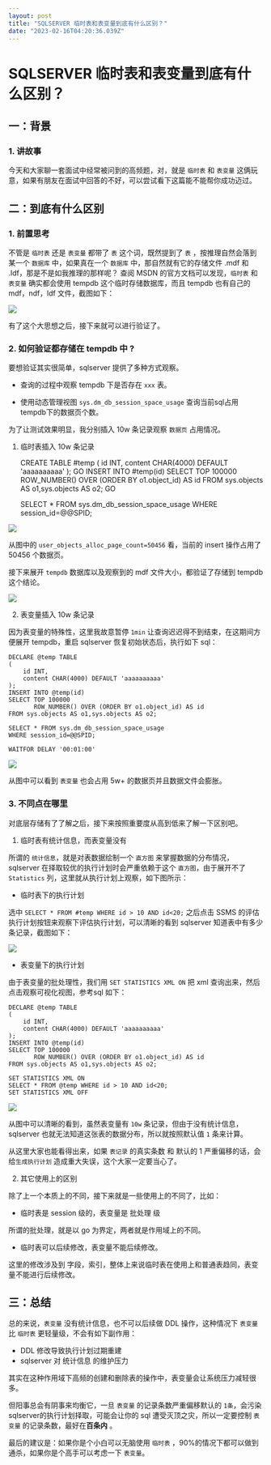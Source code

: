 ```yaml
---
layout: post
title: "SQLSERVER 临时表和表变量到底有什么区别？"
date: "2023-02-16T04:20:36.039Z"
---
```

SQLSERVER 临时表和表变量到底有什么区别？
=========================

一：背景
----

### 1\. 讲故事

今天和大家聊一套面试中经常被问到的高频题，对，就是 `临时表` 和 `表变量` 这俩玩意，如果有朋友在面试中回答的不好，可以尝试看下这篇能不能帮你成功迈过。

二：到底有什么区别
---------

### 1\. 前置思考

不管是 `临时表` 还是 `表变量` 都带了 `表` 这个词，既然提到了 `表` ，按推理自然会落到某一个 `数据库` 中，如果真在一个 `数据库` 中，那自然就有它的存储文件 .mdf 和 .ldf，那是不是如我推理的那样呢？ 查阅 MSDN 的官方文档可以发现，`临时表` 和 `表变量` 确实都会使用 tempdb 这个临时存储数据库，而且 tempdb 也有自己的 mdf，ndf，ldf 文件，截图如下：

![](https://img2023.cnblogs.com/blog/214741/202302/214741-20230216110818046-1328003399.png)

有了这个大思想之后，接下来就可以进行验证了。

### 2\. 如何验证都存储在 tempdb 中 ?

要想验证其实很简单，sqlserver 提供了多种方式观察。

*   查询的过程中观察 tempdb 下是否存在 `xxx` 表。
    
*   使用动态管理视图 `sys.dm_db_session_space_usage` 查询当前sql占用tempdb下的数据页个数。
    

为了让测试效果明显，我分别插入 10w 条记录观察 `数据页` 占用情况。

1.  临时表插入 10w 条记录

    
    CREATE TABLE #temp
    (
        id INT,
    	content CHAR(4000) DEFAULT 'aaaaaaaaaa'
    );
    GO
    INSERT INTO #temp(id)
    SELECT TOP 100000
           ROW_NUMBER() OVER (ORDER BY o1.object_id) AS id
    FROM sys.objects AS o1,sys.objects AS o2;
    GO
    
    SELECT * FROM sys.dm_db_session_space_usage
    WHERE session_id=@@SPID;
    
    

![](https://img2023.cnblogs.com/blog/214741/202302/214741-20230216110818220-1148715530.png)

从图中的 `user_objects_alloc_page_count=50456` 看，当前的 insert 操作占用了 50456 个数据页。

接下来展开 `tempdb` 数据库以及观察到的 mdf 文件大小，都验证了存储到 tempdb 这个结论。

![](https://img2023.cnblogs.com/blog/214741/202302/214741-20230216110818236-2117210905.png)

2.  表变量插入 10w 条记录

因为表变量的特殊性，这里我故意暂停 `1min` 让查询迟迟得不到结束，在这期间方便展开 tempdb，重启 sqlserver 恢复初始状态后，执行如下 sql：

    
    DECLARE @temp TABLE
    (
        id INT,
    	content CHAR(4000) DEFAULT 'aaaaaaaaaa'
    );
    INSERT INTO @temp(id)
    SELECT TOP 100000
           ROW_NUMBER() OVER (ORDER BY o1.object_id) AS id
    FROM sys.objects AS o1,sys.objects AS o2;
    
    SELECT * FROM sys.dm_db_session_space_usage
    WHERE session_id=@@SPID;
      
    WAITFOR DELAY '00:01:00'
    
    

![](https://img2023.cnblogs.com/blog/214741/202302/214741-20230216110818226-1218363480.png)

从图中可以看到 `表变量` 也会占用 5w+ 的数据页并且数据文件会膨胀。

### 3\. 不同点在哪里

对底层存储有了了解之后，接下来按照重要度从高到低来了解一下区别吧。

1.  临时表有统计信息，而表变量没有

所谓的 `统计信息`，就是对表数据绘制一个 `直方图` 来掌握数据的分布情况，sqlserver 在择取较优的执行计划时会严重依赖于这个 `直方图`，由于展开不了 `Statistics` 列，这里就从执行计划上观察，如下图所示：

*   临时表下的执行计划

选中 `SELECT * FROM #temp WHERE id > 10 AND id<20;` 之后点击 SSMS 的评估执行计划按钮来观察下评估执行计划，可以清晰的看到 sqlserver 知道表中有多少条记录，截图如下：

![](https://img2023.cnblogs.com/blog/214741/202302/214741-20230216110818044-1435058483.png)

*   表变量下的执行计划

由于表变量的批处理性，我们用 `SET STATISTICS XML ON` 把 xml 查询出来，然后点击观察可视化视图，参考sql 如下：

    
    DECLARE @temp TABLE
    (
        id INT,
    	content CHAR(4000) DEFAULT 'aaaaaaaaaa'
    );
    INSERT INTO @temp(id)
    SELECT TOP 100000
           ROW_NUMBER() OVER (ORDER BY o1.object_id) AS id
    FROM sys.objects AS o1,sys.objects AS o2;
    
    SET STATISTICS XML ON
    SELECT * FROM @temp WHERE id > 10 AND id<20;
    SET STATISTICS XML OFF
    
    

![](https://img2023.cnblogs.com/blog/214741/202302/214741-20230216110818235-181080543.png)

从图中可以清晰的看到，虽然表变量有 `10w` 条记录，但由于没有统计信息，sqlserver 也就无法知道这张表的数据分布，所以就按照默认值 `1` 条来计算。

从这里大家也能看得出来，如果 `表记录` 的真实条数 和 默认的 1 严重偏移的话，会给`生成执行计划` 造成重大失误，这个大家一定要当心了。

2.  其它使用上的区别

除了上一个本质上的不同，接下来就是一些使用上的不同了，比如：

*   临时表是 session 级的，表变量是 批处理 级

所谓的批处理，就是以 go 为界定，两者就是作用域上的不同。

*   临时表可以后续修改，表变量不能后续修改。

这里的修改涉及到 字段，索引，整体上来说临时表在使用上和普通表趋同，表变量不能进行后续修改。

三：总结
----

总的来说，`表变量` 没有统计信息，也不可以后续做 DDL 操作，这种情况下 `表变量` 比 `临时表` 更轻量级，不会有如下副作用：

*   DDL 修改导致执行计划过期重建
*   sqlserver 对 统计信息 的维护压力

其实在这种作用域下高频的创建和删除表的操作中，表变量会让系统压力减轻很多。

但阳事总会有阴事来均衡它，一旦 `表变量` 的记录条数严重偏移默认的 `1条`，会污染sqlserver的执行计划择取，可能会让你的 sql 遭受灭顶之灾，所以一定要控制 `表变量` 的记录条数，最好在**百条内** 。

最后的建议是：如果你是个小白可以无脑使用 `临时表` ，90%的情况下都可以做到通杀，如果你是个高手可以考虑一下 `表变量`。